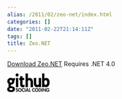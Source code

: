 ```yaml
---
alias: /2011/02/zeo-net/index.html
categories: []
date: "2011-02-22T21:14:11Z"
tags: []
title: Zeo.NET
---
```

[Download Zeo.NET](http://cerebiggum.com/deploy/zeo.net/Zeo.NET.zip)
Requires .NET 4.0

[![GitHub](github.png)](https://github.com/seanhoughton/Zeo.NET)
